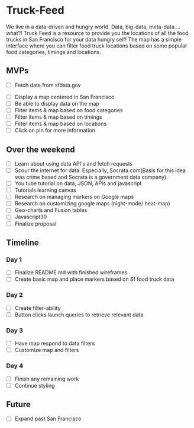 # Truck-Feed

We live in a data-driven and hungry world. Data, big-data, meta-data.... what?! Truck Feed is a resource to provide you the locations of all the food trucks in San Francisco for your data hungry self! The map has a simple interface where you can filter food truck locations based on some popular food categories, timings and locations.

## MVPs

* [ ] Fetch data from sfdata.gov

- [ ] Display a map centered in San Francisco
- [ ] Be able to display data on the map
- [ ] Filter items & map based on food categories
- [ ] Filter items & map based on timings
- [ ] Filter items & map based on locations
- [ ] Click on pin for more information

## Over the weekend

* [ ] Learn about using data API's and fetch requests
* [ ] Scour the internet for data. Especially, Socrata.com(Basis for this idea was crime based and Socrata is a government data company).
* [ ] You tube tutorial on data, JSON, APIs and javascript
* [ ] Tutorials learning canvas
* [ ] Research on managing markers on Google maps
* [ ] Research on customizing google maps (night-mode/ heat-map)
* [ ] Geo-charts and Fusion tables
* [ ] Javascript30
* [ ] Finalize proposal

## Timeline

### Day 1

* [ ] Finalize README.md with finished wireframes
* [ ] Create basic map and place markers based on Sf food truck data

### Day 2

* [ ] Create filter-ability
* [ ] Button clicks launch queries to retrieve relevant data

### Day 3

* [ ] Have map respond to data filters
* [ ] Customize map and filters

### Day 4

* [ ] Finish any remaining work
* [ ] Continue styling

## Future

* [ ] Expand past San Francisco
